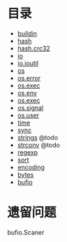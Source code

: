 # 目录
* [buildin](0.1.buildin.md)
* [hash](1.1.hash.md)
* [hash.crc32](1.2.hash.crc32.md)
* [io](2.1.io.md)
* [io.ioutil](2.2.io.ioutil.md)
* [os](3.1.os.md)
* [os.error](3.1.1.os.error.md)
* [os.exec](3.1.2.os.exec.md)
* [os.env](3.1.3.os.env.md)
* [os.exec](3.2.os.exec.md)
* [os.signal](3.3.os.signal.md)
* [os.user](3.4.os.user.md)
* [time](4.1.time.md)
* [sync](5.1.sync.md)
* [strings](6.1.strings.md) @todo
* [strconv](7.1.strconv.md) @todo
* [regexp](8.1.regexp.md)
* [sort](9.1.sort.md)
* [encoding](10.1.encoding.md)
* [bytes](11.1.bytes.md)
* [bufio](12.1.bufio.md)


# 遗留问题
bufio.Scaner